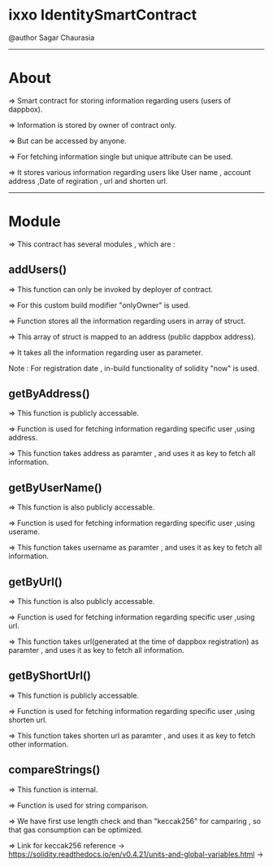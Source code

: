 # ixxo IdentitySmartContract

@author Sagar Chaurasia 

----------------------------------------------------------------------------------------------

# About

=> Smart contract for storing information regarding users (users of dappbox).

=> Information is stored by owner of contract only.

=> But can be accessed by anyone.

=> For fetching information single but unique attribute can be used.

=> It stores various information regarding users like User name , account address ,Date of regiration , url and shorten url.

--------------------------------------------------------------------------------------------------------------------------

# Module

=> This contract has several modules , which are :

## addUsers()

=> This function can only be invoked by deployer of contract.

=> For this custom build modifier "onlyOwner" is used.

=> Function stores all the information regarding users in array of struct.

=> This array of struct is mapped to an address (public dappbox address).

=> It takes all the information regarding user as parameter.

Note : For registration date , in-build functionality of solidity "now" is used.

## getByAddress()

=> This function is publicly accessable.

=> Function is used for fetching information regarding specific user ,using address.

=> This function takes address as paramter , and uses it as key to fetch all information.


## getByUserName()

=> This function is also publicly accessable. 

=> Function is used for fetching information regarding specific user ,using userame.

=> This function takes username as paramter , and uses it as key to fetch all information.


## getByUrl()

=> This function is also publicly accessable.

=> Function is used for fetching information regarding specific user ,using url.

=> This function takes url(generated at the time of dappbox registration) as paramter , and uses it as key to fetch all information.


## getByShortUrl()

=> This function is publicly accessable. 

=> Function is used for fetching information regarding specific user ,using shorten url.

=> This function takes shorten url as paramter , and uses it as key to fetch other information.

## compareStrings()

=> This function is internal.

=> Function is used for string comparison.

=> We have first use length check and than "keccak256" for camparing , so that gas consumption can be optimized.

=> Link for keccak256 reference -> https://solidity.readthedocs.io/en/v0.4.21/units-and-global-variables.html ->
